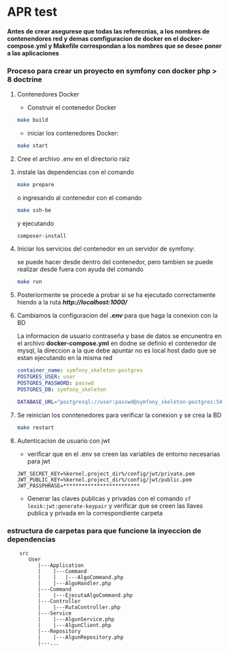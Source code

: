 # APR test

#### Antes de crear asegurese que todas las referecnias, a los nombres de contenendores red y demas comfiguracion de docker en el **docker-compose.yml** y Makefile correspondan a los nombres que se desee poner a las aplicaciones 

### Proceso para crear un proyecto en symfony con docker php > 8 doctrine

1. Contenedores Docker
   - Construir el contenedor Docker
    ```bash
    make build
    ```
   
   - iniciar los contenedores Docker:
    ```bash
    make start
    ```

2. Cree el archivo .env en el directorio raiz

3. instale las dependencias con el comando
    ```bash
    make prepare
    ```
    o  ingresando al contenedor con el comando
    ```bash
    make ssh-be
    ```
    y ejecutando 
    ```bash
    composer-install
    ```

4. Iniciar los servicios del contenedor en un servidor de symfony:

    se puede hacer desde dentro del contenedor, pero tambien se puede realizar desde fuera con ayuda del comando
    ```bash
    make run
    ```

5. Posteriormente se procede a probar si se ha ejecutado correctamente hiendo a la ruta ***http://localhost:1000/***

6. Cambiamos la configuracion del ***.env*** para que haga la conexion con la BD

    La informacion de usuario contraseña y base de datos se encunentra en el archivo
    **docker-compose.yml** en dodne se definio el contenedor de mysql, la direccion a la  que debe apuntar no es local host dado que se estan ejecutando en la misma red
    ```yml
    container_name: symfony_skeleton-postgres
    POSTGRES_USER: user
    POSTGRES_PASSWORD: passwd
    POSTGRES_DB: symfony_skeleton
    ```
    
    ```bash
    DATABASE_URL="postgresql://user:passwd@symfony_skeleton-postgres:5432/symfony_skeleton?serverVersion=16&charset=utf8"
    ```

7. Se reinician los conntenedores para verificar la conexion y se crea la BD
    ```bash
    make restart
    ```

8. Autenticacion de usuario con jwt

    - verificar que en el .env se creen las variables de entorno necesarias para jwt
    ``` .dotenv
    JWT_SECRET_KEY=%kernel.project_dir%/config/jwt/private.pem
    JWT_PUBLIC_KEY=%kernel.project_dir%/config/jwt/public.pem
    JWT_PASSPHRASE=*************************
    ```

    - Generar las claves publicas y privadas con el comando
    ``` sf lexik:jwt:generate-keypair ```
    y verificar que se creen las llaves publica y privada en la correspondiente carpeta

### estructura de carpetas para que funcione la inyeccion de dependencias
```
    src
       User
          |---Application
          |    |---Command
          |    |   |---AlgoCommand.php
          |    |---AlgoHandler.php
          |---Command
          |    |---EjecutaAlgoCommand.php
          |---Controller
          |    |---RutaController.php
          |---Service
          |    |---AlgunService.php
          |    |---AlgunClient.php
          |---Repository
          |    |---AlgunRepository.php
          |---...
```

